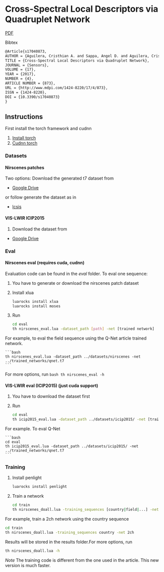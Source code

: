 # Cross-Spectral Local Descriptors via Quadruplet Network

[PDF](http://www.mdpi.com:8080/1424-8220/17/4/873) 

Bibtex
```latex
@Article{s17040873,
AUTHOR = {Aguilera, Cristhian A. and Sappa, Angel D. and Aguilera, Cristhian and Toledo, Ricardo},
TITLE = {Cross-Spectral Local Descriptors via Quadruplet Network},
JOURNAL = {Sensors},
VOLUME = {17},
YEAR = {2017},
NUMBER = {4},
ARTICLE NUMBER = {873},
URL = {http://www.mdpi.com/1424-8220/17/4/873},
ISSN = {1424-8220},
DOI = {10.3390/s17040873}
}
```

## Instructions

First install the torch framework and cudnn

1. [Install torch](http://torch.ch/docs/getting-started.html#_)
2. [Cudnn torch](https://github.com/soumith/cudnn.torch)

### Datasets

#### Nirscenes patches

Two options: Download the generated t7 dataset from

- [Google Drive](https://drive.google.com/drive/folders/0B_tuqO61RC9hUVo1RHRHUGdGQU0?usp=sharing)

or follow generate the dataset as in

- [lcsis](https://github.com/ngunsu/lcsis)

#### VIS-LWIR ICIP2015

1. Download the dataset from

- [Google Drive](https://drive.google.com/drive/folders/0B_tuqO61RC9hUDI1bmNqU1dKWGc?usp=sharing)


### Eval

#### Nirscenes eval (requires cuda, cudnn)

Evaluation code can be found in the *eval* folder. To eval one sequence:

1. You have to generate or download  the nirscenes patch dataset
2. Install xlua

    ```bash
    luarocks install xlua
    luarocks install moses
    ```

3. Run

    ```bash
    cd eval
    th nirscenes_eval.lua -dataset_path [path] -net [trained network]
    ```

For example, to eval the field sequence using the Q-Net article trained network. 

    ```bash
    th nirscenes_eval.lua -dataset_path ../datasets/nirscenes -net ../trained_networks/qnet.t7
    ```

For more options, run 
    ```bash
    th nirscenes_eval -h
    ```

#### VIS-LWIR eval (ICIP2015) (just cuda support)

1. You have to download the dataset first
2. Run

    ```bash
    cd eval
    th icip2015_eval.lua -dataset_path ../datasets/icip2015/ -net [trained network] 
    ```

For example. To eval Q-Net

    ```bash
    cd eval
    th icip2015_eval.lua -dataset_path ../datasets/icip2015/ -net ../trained_networks/qnet.t7 
    ```

### Training

1. Install penlight

    ```bash
    luarocks install penlight
    ```

2. Train a network

    ```bash
    cd train
    th nirscenes_doall.lua -training_sequences [country|field|...] -net [2ch|siam|psiam]
    ```

For example, train a 2ch network using the country sequence

 ```bash
 cd train
 th nirscenes_doall.lua -training_sequences country -net 2ch
 ```

Results will be stored in the results folder.For more options, run

```bash
th nirscenes_doall.lua -h
```

*Note* The training code is different from the one used in the article. This new version is much faster. 


